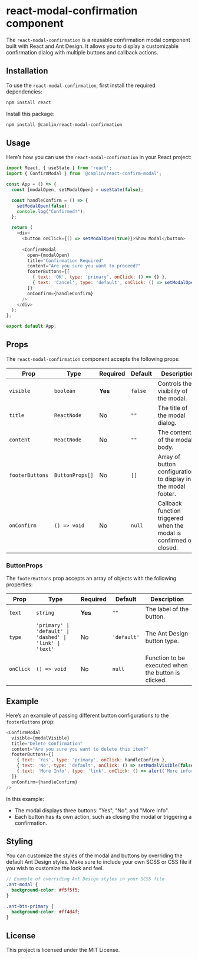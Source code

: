 # react-modal-confirmation component

The `react-modal-confirmation` is a reusable confirmation modal component built with React and Ant Design. It allows you to display a customizable confirmation dialog with multiple buttons and callback actions.

## Installation
To use the `react-modal-confirmation`, first install the required dependencies:
```bash
npm install react
```

Install this package:
```bash
npm install @camlin/react-modal-confirmation
```

## Usage
Here’s how you can use the `react-modal-confirmation` in your React project:

```javascript
import React, { useState } from 'react';
import { ConfirmModal } from '@camlin/react-confirm-modal';

const App = () => {
  const [modalOpen, setModalOpen] = useState(false);

  const handleConfirm = () => {
    setModalOpen(false);
    console.log("Confirmed!");
  };

  return (
    <div>
      <button onClick={() => setModalOpen(true)}>Show Modal</button>
      
      <ConfirmModal
        open={modalOpen}
        title="Confirmation Required"
        content="Are you sure you want to proceed?"
        footerButtons={[
          { text: 'OK', type: 'primary', onClick: () => {} },
          { text: 'Cancel', type: 'default', onClick: () => setModalOpen(false) },
        ]}
        onConfirm={handleConfirm}
      />
    </div>
  );
};

export default App;
```

## Props
The `react-modal-confirmation` component accepts the following props:


| Prop          | Type                                  | Required | Default   | Description                                                                 |
| ------------- | ------------------------------------- | -------- | --------- | --------------------------------------------------------------------------- |
| `visible`     | `boolean`                             | **Yes**  | `false`   | Controls the visibility of the modal.                                       |
| `title`       | `ReactNode`                              | No       | `""`      | The title of the modal dialog.                                               |
| `content`     | `ReactNode`                              | No       | `""`      | The content of the modal body.                                               |
| `footerButtons` | `ButtonProps[]`                       | No       | `[]`      | Array of button configurations to display in the modal footer.              |
| `onConfirm`   | `() => void`                          | No  | `null`    | Callback function triggered when the modal is confirmed or closed.          |

### ButtonProps
The `footerButtons` prop accepts an array of objects with the following properties:

| Prop     | Type                                                 | Required | Default   | Description                                                          |
| -------- | ---------------------------------------------------- | -------- | --------- | -------------------------------------------------------------------- |
| `text`   | `string`                                             | **Yes**  | `""`      | The label of the button.                                              |
| `type`   | `'primary' \| 'default' \| 'dashed' \| 'link' \| 'text'` | No       | `'default'` | The Ant Design button type.                                          |
| `onClick`| `() => void`                                         | No  | `null`    | Function to be executed when the button is clicked.                  |

## Example

Here’s an example of passing different button configurations to the `footerButtons` prop:

```javascript
<ConfirmModal
  visible={modalVisible}
  title="Delete Confirmation"
  content="Are you sure you want to delete this item?"
  footerButtons={[
    { text: 'Yes', type: 'primary', onClick: handleConfirm },
    { text: 'No', type: 'default', onClick: () => setModalVisible(false) },
    { text: 'More Info', type: 'link', onClick: () => alert('More information') },
  ]}
  onConfirm={handleConfirm}
/>
```

In this example:
- The modal displays three buttons: "Yes", "No", and "More Info".
- Each button has its own action, such as closing the modal or triggering a confirmation.

## Styling
You can customize the styles of the modal and buttons by overriding the default Ant Design styles. Make sure to include your own SCSS or CSS file if you wish to customize the look and feel.

```scss
// Example of overriding Ant Design styles in your SCSS file
.ant-modal {
  background-color: #f5f5f5;
}

.ant-btn-primary {
  background-color: #ff4d4f;
}
```

## License
This project is licensed under the MIT License.
